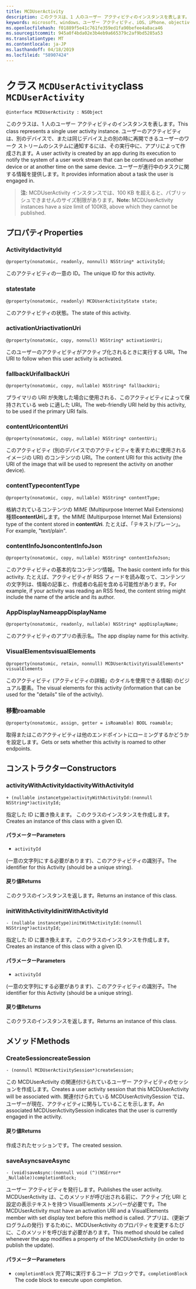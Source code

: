```yaml
---
title: MCDUserActivity
description: このクラスは、1 人のユーザー アクティビティのインスタンスを表します。
keywords: microsoft、windows、ユーザー アクティビティ、iOS、iPhone、objectiveC に接続されているデバイス、プロジェクトのローマ
ms.openlocfilehash: f01889f5e41c761fe359ed1fa90befee4a8aca46
ms.sourcegitcommit: 945a0f4bda02e3b4eb9a665379c2af9bd5285a53
ms.translationtype: MT
ms.contentlocale: ja-JP
ms.lasthandoff: 04/18/2019
ms.locfileid: "58907424"
---
```

# <a name="class-mcduseractivity"></a><span data-ttu-id="14fee-104">クラス `MCDUserActivity`</span><span class="sxs-lookup"><span data-stu-id="14fee-104">class `MCDUserActivity`</span></span>

```
@interface MCDUserActivity : NSObject
```

<span data-ttu-id="14fee-105">このクラスは、1 人のユーザー アクティビティのインスタンスを表します。</span><span class="sxs-lookup"><span data-stu-id="14fee-105">This class represents a single user activity instance.</span></span> <span data-ttu-id="14fee-106">ユーザーのアクティビティは、別のデバイスで、または同じデバイス上の別の時に再開できるユーザーのワーク ストリームのシステムに通知するには、その実行中に、アプリによって作成されます。</span><span class="sxs-lookup"><span data-stu-id="14fee-106">A user activity is created by an app during its execution to notify the system of a user work stream that can be continued on another device or at another time on the same device.</span></span> <span data-ttu-id="14fee-107">ユーザーが進行中のタスクに関する情報を提供します。</span><span class="sxs-lookup"><span data-stu-id="14fee-107">It provides information about a task the user is engaged in.</span></span>

><span data-ttu-id="14fee-108">**注:** MCDUserActivity インスタンスでは、100 KB を超えると、パブリッシュできませんのサイズ制限があります。</span><span class="sxs-lookup"><span data-stu-id="14fee-108">**Note:** MCDUserActivity instances have a size limit of 100KB, above which they cannot be published.</span></span>

## <a name="properties"></a><span data-ttu-id="14fee-109">プロパティ</span><span class="sxs-lookup"><span data-stu-id="14fee-109">Properties</span></span>

### <a name="activityid"></a><span data-ttu-id="14fee-110">ActivityId</span><span class="sxs-lookup"><span data-stu-id="14fee-110">activityId</span></span>
`@property(nonatomic, readonly, nonnull) NSString* activityId;`

<span data-ttu-id="14fee-111">このアクティビティの一意の ID。</span><span class="sxs-lookup"><span data-stu-id="14fee-111">The unique ID for this activity.</span></span>

### <a name="state"></a><span data-ttu-id="14fee-112">state</span><span class="sxs-lookup"><span data-stu-id="14fee-112">state</span></span>
`@property(nonatomic, readonly) MCDUserActivityState state;`

<span data-ttu-id="14fee-113">このアクティビティの状態。</span><span class="sxs-lookup"><span data-stu-id="14fee-113">The state of this activity.</span></span>

### <a name="activationuri"></a><span data-ttu-id="14fee-114">activationUri</span><span class="sxs-lookup"><span data-stu-id="14fee-114">activationUri</span></span>
`@property(nonatomic, copy, nonnull) NSString* activationUri;`

<span data-ttu-id="14fee-115">このユーザーのアクティビティがアクティブ化されるときに実行する URI。</span><span class="sxs-lookup"><span data-stu-id="14fee-115">The URI to follow when this user activity is activated.</span></span>

### <a name="fallbackuri"></a><span data-ttu-id="14fee-116">fallbackUri</span><span class="sxs-lookup"><span data-stu-id="14fee-116">fallbackUri</span></span>
`@property(nonatomic, copy, nullable) NSString* fallbackUri;`

<span data-ttu-id="14fee-117">プライマリの URI が失敗した場合に使用される、このアクティビティによって保持されている web に適した URI。</span><span class="sxs-lookup"><span data-stu-id="14fee-117">The web-friendly URI held by this activity, to be used if the primary URI fails.</span></span>

### <a name="contenturi"></a><span data-ttu-id="14fee-118">contentUri</span><span class="sxs-lookup"><span data-stu-id="14fee-118">contentUri</span></span>
`@property(nonatomic, copy, nullable) NSString* contentUri;`

<span data-ttu-id="14fee-119">このアクティビティ (別のデバイスでのアクティビティを表すために使用されるイメージの URI) のコンテンツの URI。</span><span class="sxs-lookup"><span data-stu-id="14fee-119">The content URI for this activity (the URI of the image that will be used to represent the activity on another device).</span></span>

### <a name="contenttype"></a><span data-ttu-id="14fee-120">contentType</span><span class="sxs-lookup"><span data-stu-id="14fee-120">contentType</span></span>
`@property(nonatomic, copy, nullable) NSString* contentType;`

<span data-ttu-id="14fee-121">格納されているコンテンツの MIME (Multipurpose Internet Mail Extensions) 種類**contentUri**します。</span><span class="sxs-lookup"><span data-stu-id="14fee-121">the MIME (Multipurpose Internet Mail Extensions) type of the content stored in **contentUri**.</span></span> <span data-ttu-id="14fee-122">たとえば、「テキスト/プレーン」。</span><span class="sxs-lookup"><span data-stu-id="14fee-122">For example, "text/plain".</span></span>

### <a name="contentinfojson"></a><span data-ttu-id="14fee-123">contentInfoJson</span><span class="sxs-lookup"><span data-stu-id="14fee-123">contentInfoJson</span></span>
`@property(nonatomic, copy, nullable) NSString* contentInfoJson;`

<span data-ttu-id="14fee-124">このアクティビティの基本的なコンテンツ情報。</span><span class="sxs-lookup"><span data-stu-id="14fee-124">The basic content info for this activity.</span></span> <span data-ttu-id="14fee-125">たとえば、アクティビティが RSS フィードを読み取って、コンテンツの文字列は、情報の記事と、作成者の名前を含める可能性があります。</span><span class="sxs-lookup"><span data-stu-id="14fee-125">For example, if your activity was reading an RSS feed, the content string might include the name of the article and its author.</span></span>

### <a name="appdisplayname"></a><span data-ttu-id="14fee-126">AppDisplayName</span><span class="sxs-lookup"><span data-stu-id="14fee-126">appDisplayName</span></span>
`@property(nonatomic, readonly, nullable) NSString* appDisplayName;`

<span data-ttu-id="14fee-127">このアクティビティのアプリの表示名。</span><span class="sxs-lookup"><span data-stu-id="14fee-127">The app display name for this activity.</span></span>

### <a name="visualelements"></a><span data-ttu-id="14fee-128">VisualElements</span><span class="sxs-lookup"><span data-stu-id="14fee-128">visualElements</span></span>
`@property(nonatomic, retain, nonnull) MCDUserActivityVisualElements* visualElements`

<span data-ttu-id="14fee-129">このアクティビティ (アクティビティの詳細」のタイルを使用できる情報) のビジュアル要素。</span><span class="sxs-lookup"><span data-stu-id="14fee-129">The visual elements for this activity (information that can be used for the "details" tile of the activity).</span></span>

### <a name="roamable"></a><span data-ttu-id="14fee-130">移動</span><span class="sxs-lookup"><span data-stu-id="14fee-130">roamable</span></span>
`@property(nonatomic, assign, getter = isRoamable) BOOL roamable;`

<span data-ttu-id="14fee-131">取得またはこのアクティビティは他のエンドポイントにローミングするかどうかを設定します。</span><span class="sxs-lookup"><span data-stu-id="14fee-131">Gets or sets whether this activity is roamed to other endpoints.</span></span>

## <a name="constructors"></a><span data-ttu-id="14fee-132">コンストラクター</span><span class="sxs-lookup"><span data-stu-id="14fee-132">Constructors</span></span>

### <a name="activitywithactivityid"></a><span data-ttu-id="14fee-133">activityWithActivityId</span><span class="sxs-lookup"><span data-stu-id="14fee-133">activityWithActivityId</span></span>
`+ (nullable instancetype)activityWithActivityId:(nonnull NSString*)activityId;`

<span data-ttu-id="14fee-134">指定した ID に置き換えます。 このクラスのインスタンスを作成します。</span><span class="sxs-lookup"><span data-stu-id="14fee-134">Creates an instance of this class with a given ID.</span></span>

#### <a name="parameters"></a><span data-ttu-id="14fee-135">パラメーター</span><span class="sxs-lookup"><span data-stu-id="14fee-135">Parameters</span></span>
* `activityId` 

<span data-ttu-id="14fee-136">(一意の文字列にする必要があります)、このアクティビティの識別子。</span><span class="sxs-lookup"><span data-stu-id="14fee-136">The identifier for this Activity (should be a unique string).</span></span>

#### <a name="returns"></a><span data-ttu-id="14fee-137">戻り値</span><span class="sxs-lookup"><span data-stu-id="14fee-137">Returns</span></span>
<span data-ttu-id="14fee-138">このクラスのインスタンスを返します。</span><span class="sxs-lookup"><span data-stu-id="14fee-138">Returns an instance of this class.</span></span>

### <a name="initwithactivityid"></a><span data-ttu-id="14fee-139">initWithActivityId</span><span class="sxs-lookup"><span data-stu-id="14fee-139">initWithActivityId</span></span>
`- (nullable instancetype)initWithActivityId:(nonnull NSString*)activityId;`

<span data-ttu-id="14fee-140">指定した ID に置き換えます。 このクラスのインスタンスを作成します。</span><span class="sxs-lookup"><span data-stu-id="14fee-140">Creates an instance of this class with a given ID.</span></span>

#### <a name="parameters"></a><span data-ttu-id="14fee-141">パラメーター</span><span class="sxs-lookup"><span data-stu-id="14fee-141">Parameters</span></span>
* `activityId`

<span data-ttu-id="14fee-142">(一意の文字列にする必要があります)、このアクティビティの識別子。</span><span class="sxs-lookup"><span data-stu-id="14fee-142">The identifier for this Activity (should be a unique string).</span></span>

#### <a name="returns"></a><span data-ttu-id="14fee-143">戻り値</span><span class="sxs-lookup"><span data-stu-id="14fee-143">Returns</span></span>
<span data-ttu-id="14fee-144">このクラスのインスタンスを返します。</span><span class="sxs-lookup"><span data-stu-id="14fee-144">Returns an instance of this class.</span></span>

## <a name="methods"></a><span data-ttu-id="14fee-145">メソッド</span><span class="sxs-lookup"><span data-stu-id="14fee-145">Methods</span></span>

### <a name="createsession"></a><span data-ttu-id="14fee-146">CreateSession</span><span class="sxs-lookup"><span data-stu-id="14fee-146">createSession</span></span>
`- (nonnull MCDUserActivitySession*)createSession;`

<span data-ttu-id="14fee-147">この MCDUserActivity の関連付けられているユーザー アクティビティのセッションを作成します。</span><span class="sxs-lookup"><span data-stu-id="14fee-147">Creates a user activity session that this MCDUserActivity will be associated with.</span></span> <span data-ttu-id="14fee-148">関連付けられている MCDUserActivitySession では、ユーザーが現在、アクティビティに関与していることを示します。</span><span class="sxs-lookup"><span data-stu-id="14fee-148">An associated MCDUserActivitySession indicates that the user is currently engaged in the activity.</span></span>

#### <a name="returns"></a><span data-ttu-id="14fee-149">戻り値</span><span class="sxs-lookup"><span data-stu-id="14fee-149">Returns</span></span>
<span data-ttu-id="14fee-150">作成されたセッションです。</span><span class="sxs-lookup"><span data-stu-id="14fee-150">The created session.</span></span>

### <a name="saveasync"></a><span data-ttu-id="14fee-151">saveAsync</span><span class="sxs-lookup"><span data-stu-id="14fee-151">saveAsync</span></span>
`- (void)saveAsync:(nonnull void (^)(NSError* _Nullable))completionBlock;`

<span data-ttu-id="14fee-152">ユーザー アクティビティを発行します。</span><span class="sxs-lookup"><span data-stu-id="14fee-152">Publishes the user activity.</span></span> <span data-ttu-id="14fee-153">MCDUserActivity は、このメソッドが呼び出される前に、アクティブ化 URI と設定の表示テキストを持つ VisualElements メンバーが必要です。</span><span class="sxs-lookup"><span data-stu-id="14fee-153">The MCDUserActivity must have an activation URI and a VisualElements member with set display text before this method is called.</span></span> <span data-ttu-id="14fee-154">アプリは、(更新プログラムの発行) するために、MCDUserActivity のプロパティを変更するたびに、このメソッドを呼び出す必要があります。</span><span class="sxs-lookup"><span data-stu-id="14fee-154">This method should be called whenever the app modifies a property of the MCDUserActivity (in order to publish the update).</span></span>

#### <a name="parameters"></a><span data-ttu-id="14fee-155">パラメーター</span><span class="sxs-lookup"><span data-stu-id="14fee-155">Parameters</span></span>
* <span data-ttu-id="14fee-156">`completionBlock` 完了時に実行するコード ブロックです。</span><span class="sxs-lookup"><span data-stu-id="14fee-156">`completionBlock` The code block to execute upon completion.</span></span>